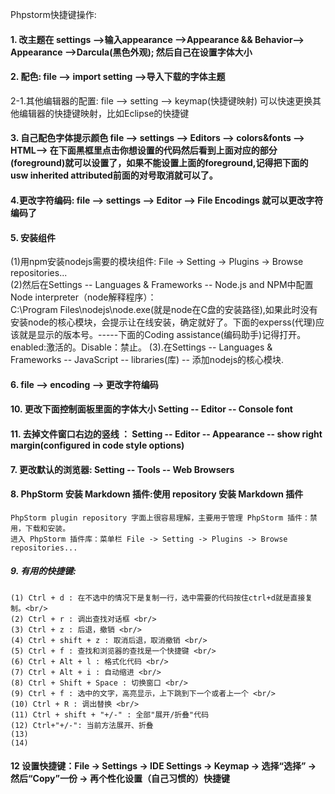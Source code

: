 Phpstorm快捷键操作:

  #### 1. 改主题在 settings -->输入appearance -->Appearance && Behavior--> Appearance -->Darcula(黑色外观); 然后自己在设置字体大小

  #### 2. 配色:  file --> import setting -->导入下载的字体主题
   2-1.其他编辑器的配置: file --> setting --> keymap(快捷键映射) 可以快速更换其他编辑器的快捷键映射，比如Eclipse的快捷键

  #### 3. 自己配色字体提示颜色 file --> settings --> Editors --> colors&fonts --> HTML--> 在下面黑框里点击你想设置的代码然后看到上面对应的部分(foreground)就可以设置了，如果不能设置上面的foreground,记得把下面的usw inherited attributed前面的对号取消就可以了。
  
  #### 4.更改字符编码: file --> settings --> Editor --> File Encodings 就可以更改字符编码了

  #### 5. 安装组件
  (1)用npm安装nodejs需要的模块组件: File -> Setting -> Plugins -> Browse repositories...  <br/>
  (2)然后在Settings -- Languages & Frameworks -- Node.js and NPM中配置Node interpreter（node解释程序）：<br/>
    C:\Program Files\nodejs\node.exe(就是node在C盘的安装路径),如果此时没有安装node的核心模块，会提示让在线安装，确定就好了。下面的experss(代理)应该就是显示的版本号。-----下面的Coding assistance(编码助手)记得打开。 enabled:激活的。Disable：禁止。
  (3).在Settings -- Languages & Frameworks -- JavaScript -- libraries(库) -- 添加nodejs的核心模块. <br/>

  #### 6. file --> encoding --> 更改字符编码

  #### 10. 更改下面控制面板里面的字体大小 Setting -- Editor -- Console font
  
  #### 11. 去掉文件窗口右边的竖线 ： Setting -- Editor -- Appearance -- show right margin(configured in code style options)

  #### 7. 更改默认的浏览器: Setting -- Tools -- Web Browsers
  
  #### 8. PhpStorm 安装 Markdown 插件:使用 repository 安装 Markdown 插件 <br/>
    PhpStorm plugin repository 字面上很容易理解，主要用于管理 PhpStorm 插件：禁用，下载和安装。
    进入 PhpStorm 插件库：菜单栏 File -> Setting -> Plugins -> Browse repositories...
    
  ##### 9. 有用的快捷键:
    (1) Ctrl + d : 在不选中的情况下是复制一行，选中需要的代码按住ctrl+d就是直接复制。<br/>
    (2) Ctrl + r : 调出查找对话框 <br/>
    (3) Ctrl + z : 后退，撤销 <br/>
    (4) Ctrl + shift + z : 取消后退，取消撤销 <br/>
    (5) Ctrl + f : 查找和浏览器的查找是一个快捷键 <br/>
    (6) Ctrl + Alt + l : 格式化代码 <br/>
    (7) Ctrl + Alt + i : 自动缩进 <br/>
    (8) Ctrl + Shift + Space : 切换窗口 <br/>
    (9) Ctrl + f : 选中的文字，高亮显示，上下跳到下一个或者上一个 <br/>
    (10) Ctrl + R : 调出替换 <br/>
    (11) Ctrl + shift + "+/-" : 全部"展开/折叠"代码
    (12) Ctrl+"+/-": 当前方法展开、折叠
    (13)
    (14)
    
  #### 12 设置快捷键：File -> Settings -> IDE Settings -> Keymap -> 选择“选择” -> 然后“Copy”一份 -> 再个性化设置（自己习惯的）快捷键
